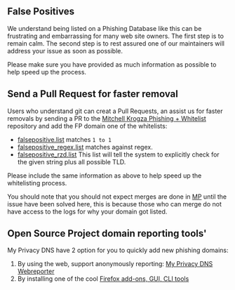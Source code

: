 ## False Positives

We understand being listed on a Phishing Database like this can be frustrating
and embarrassing for many web site owners. The first step is to remain calm.
The second step is to rest assured one of our maintainers will address your
issue as soon as possible.

Please make sure you have provided as much information as possible to help
speed up the process.

## Send a Pull Request for faster removal

Users who understand git can creat a Pull Requests, an assist us for faster
removals by sending a PR to the [Mitchell Krogza Phishing + Whitelist][MP]
repository and add the FP domain one of the whitelists:
  - [falsepositive.list][MPFL] matches `1 to 1`
  - [falsepositive_regex.list][MPFLRGX] matches against regex.
  - [falsepositive_rzd.list][MPFLRZD] This list will tell the system to 
    explicitly check for the given string plus all possible TLD.

Please include the same information as above to help speed up the whitelisting
process.

You should note that you should not expect merges are done in [MP] until
the issue have been solved here, this is because those who can merge do
not have access to the logs for why your domain got listed.

## Open Source Project domain reporting tools'
My Privacy DNS have 2 option for you to quickly add new phishing domains:

1. By using the web, support anonymously reporting: [My Privacy DNS Webreporter][MyPDNSR]    
2. By installing one of the cool [Firefox add-ons, GUI, CLI tools][MYPDNSFF]


[MP]: https://github.com/mitchellkrogza/phishing "Mitchell Krogza Phishing + Whitelist"
[MPFL]: https://github.com/mitchellkrogza/phishing/blob/main/falsepositive.list
[MPFLRGX]: https://github.com/mitchellkrogza/phishing/blob/main/falsepositive_regex.list
[MPFLRZD]: https://github.com/mitchellkrogza/phishing/blob/main/falsepositive_rzd.list
[MyPDNSR]: https://mypdns.eu.org/matrix/reporter/ "My Privacy DNS Webreporter"
[MYPDNSFF]: https://0xacab.org/my-privacy-dns/matrix/-/blob/master/tools/client_addon.md "My Privacy DNS Firefox Add-ons for easy domain reporting"
